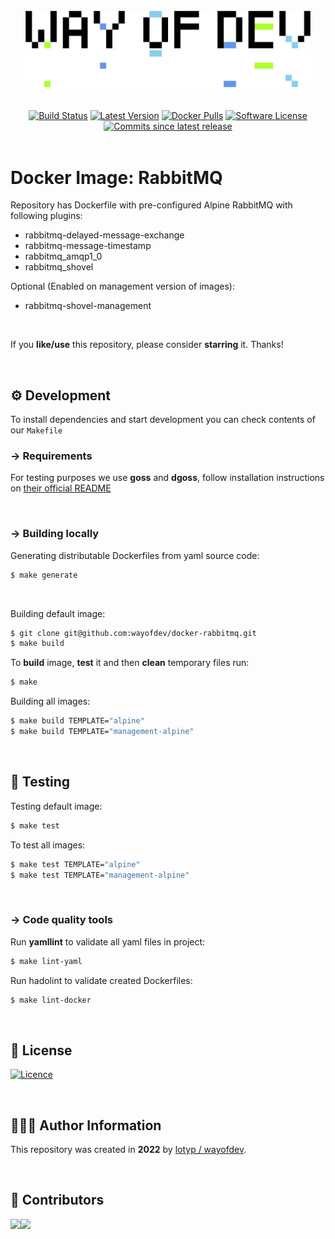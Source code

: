 <br>

<div align="center">
<img width="456" src="https://raw.githubusercontent.com/wayofdev/docker-rabbitmq/master/assets/logo.gh-light-mode-only.png#gh-light-mode-only">
<img width="456" src="https://raw.githubusercontent.com/wayofdev/docker-rabbitmq/master/assets/logo.gh-dark-mode-only.png#gh-dark-mode-only">
</div>

<br>

<br>

<div align="center">
<a href="https://actions-badge.atrox.dev/wayofdev/docker-rabbitmq/goto"><img alt="Build Status" src="https://img.shields.io/endpoint.svg?url=https%3A%2F%2Factions-badge.atrox.dev%2Fwayofdev%2Fdocker-rabbitmq%2Fbadge&style=flat-square"/></a>
<a href="https://github.com/wayofdev/docker-rabbitmq/tags"><img src="https://img.shields.io/github/v/tag/wayofdev/docker-rabbitmq?sort=semver&style=flat-square" alt="Latest Version"></a>
<a href="https://hub.docker.com/repository/docker/wayofdev/rabbitmq"><img alt="Docker Pulls" src="https://img.shields.io/docker/pulls/wayofdev/rabbitmq?style=flat-square"></a>
<a href="LICENSE.md"><img src="https://img.shields.io/github/license/wayofdev/docker-rabbitmq.svg?style=flat-square&color=blue" alt="Software License"/></a>
<a href="#"><img alt="Commits since latest release" src="https://img.shields.io/github/commits-since/wayofdev/docker-rabbitmq/latest?style=flat-square"></a>
</div>

<br>

# Docker Image: RabbitMQ

Repository has Dockerfile with pre-configured Alpine RabbitMQ with following plugins:

* rabbitmq-delayed-message-exchange
* rabbitmq-message-timestamp
* rabbitmq_amqp1_0
* rabbitmq_shovel

Optional (Enabled on management version of images):

* rabbitmq-shovel-management

<br>

If you **like/use** this repository, please consider **starring** it. Thanks!

<br>

## ⚙️ Development

To install dependencies and start development you can check contents of our `Makefile`

### →  Requirements

For testing purposes we use **goss** and **dgoss**, follow installation instructions on [their official README](https://github.com/aelsabbahy/goss/blob/master/extras/dgoss/README.md)

<br>

### → Building locally

Generating distributable Dockerfiles from yaml source code:

```bash
$ make generate
```

<br>

Building default image:

```bash
$ git clone git@github.com:wayofdev/docker-rabbitmq.git
$ make build
```

To **build** image, **test** it and then **clean** temporary files run:

```bash
$ make
```

Building all images:

```bash
$ make build TEMPLATE="alpine"
$ make build TEMPLATE="management-alpine"
```

<br>

## 🧪 Testing

Testing default image:

```bash
$ make test
```

To test all images:

```bash
$ make test TEMPLATE="alpine"
$ make test TEMPLATE="management-alpine"
```

<br>

### → Code quality tools

Run **yamllint** to validate all yaml files in project:

```bash
$ make lint-yaml
```

Run hadolint to validate created Dockerfiles:

```bash
$ make lint-docker
```

<br>

## 🤝 License

[![Licence](https://img.shields.io/github/license/wayofdev/docker-rabbitmq?style=for-the-badge&color=blue)](./LICENSE)

<br>

## 🙆🏼‍♂️ Author Information

This repository was created in **2022** by [lotyp / wayofdev](https://github.com/wayofdev).

<br>

## 🫡 Contributors

<img align="left" src="https://img.shields.io/github/contributors-anon/wayofdev/docker-rabbitmq?style=for-the-badge"/>

<a href="https://github.com/wayofdev/docker-rabbitmq/graphs/contributors">
  <img src="https://opencollective.com/wod/contributors.svg?width=890&button=false">
</a>

<br>
